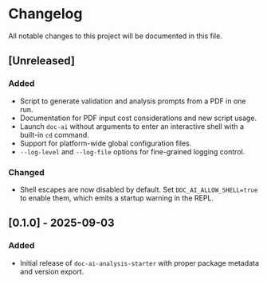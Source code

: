 # Changelog

All notable changes to this project will be documented in this file.

## [Unreleased]
### Added
- Script to generate validation and analysis prompts from a PDF in one run.
- Documentation for PDF input cost considerations and new script usage.
- Launch `doc-ai` without arguments to enter an interactive shell with a built-in `cd` command.
- Support for platform-wide global configuration files.
- `--log-level` and `--log-file` options for fine-grained logging control.
### Changed
- Shell escapes are now disabled by default. Set `DOC_AI_ALLOW_SHELL=true` to enable
  them, which emits a startup warning in the REPL.

## [0.1.0] - 2025-09-03
### Added
- Initial release of `doc-ai-analysis-starter` with proper package metadata and
  version export.
